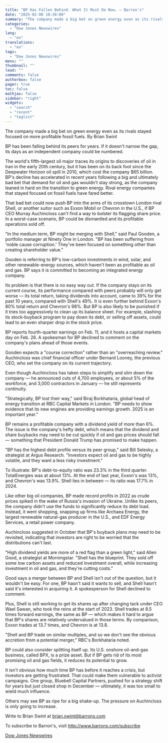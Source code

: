 ```yaml
---
title: "BP Has Fallen Behind. What It Must Do Now. — Barron's"
date: "2025-02-08 10:30:00"
summary: "The company made a big bet on green energy even as its rivals stayed focused on more profitable fossil fuels. By Brian SwintBP has been falling behind its peers for years. If it doesn't narrow the gap, its days as an independent company could be numbered.The world's fifth-largest oil major..."
categories:
  - "Dow Jones Newswires"
lang:
  - "en"
translations:
  - "en"
tags:
  - "Dow Jones Newswires"
menu: ""
thumbnail: ""
lead: ""
comments: false
authorbox: false
pager: true
toc: false
mathjax: false
sidebar: "right"
widgets:
  - "search"
  - "recent"
  - "taglist"
---
```


The company made a big bet on green energy even as its rivals stayed focused on more profitable fossil fuels. By Brian Swint

BP has been falling behind its peers for years. If it doesn't narrow the gap, its days as an independent company could be numbered.

The world's fifth-largest oil major traces its origins to discoveries of oil in Iran in the early 20th century, but it has been on its back foot since the Deepwater Horizon oil spill in 2010, which cost the company $65 billion. BP's decline has accelerated in recent years following a big and ultimately bad bet that demand for oil and gas wouldn't stay strong, as the company leaned in hard on the transition to green energy. Rival energy companies that stayed focused on fossil fuels have fared better.

That bad bet could now push BP into the arms of its crosstown London rival Shell, or another suitor such as Exxon Mobil or Chevron in the U.S., if BP CEO Murray Auchincloss can't find a way to bolster its flagging share price. In a worst-case scenario, BP could be dismantled and its profitable operations sold off.

"In the medium term, BP might be merging with Shell," said Paul Gooden, a portfolio manager at Ninety One in London. "BP has been suffering from 'noble cause corruption.' They've been focused on something other than creating shareholder value."

Gooden is referring to BP's low-carbon investments in wind, solar, and other renewable-energy sources, which haven't been as profitable as oil and gas. BP says it is committed to becoming an integrated energy company.

Its problem is that there is no easy way out. If the company stays on its current course, its performance compared with peers probably will only get worse — its total return, taking dividends into account, came to 39% for the past 10 years, compared with Shell's 49%. It is even further behind Exxon's 80% total return and Chevron's 98%. But BP is also likely to be punished if it tries too aggressively to clean up its balance sheet. For example, slashing its stock-buyback program to pay down its debt, or selling off assets, could lead to an even sharper drop in the stock price.

BP reports fourth-quarter earnings on Feb. 11, and it hosts a capital markets day on Feb. 26. A spokesman for BP declined to comment on the company's plans ahead of those events.

Gooden expects a "course correction" rather than an "overreaching review." Auchincloss was chief financial officer under Bernard Looney, the previous CEO, who set the company on its current trajectory.

Even though Auchincloss has taken steps to simplify and slim down the company — he announced cuts of 4,700 employees, or about 5% of the workforce, and 3,000 contractors in January — he still represents continuity.

"Strategically, BP lost their way," said Biraj Borkhataria, global head of energy transition at RBC Capital Markets in London. "BP needs to show evidence that its new engines are providing earnings growth. 2025 is an important year."

BP remains a profitable company with a dividend yield of more than 6%. The issue is the company's hefty debt, which means that the dividend and share buybacks may need to be cut quickly if oil and gas prices should fall — something that President Donald Trump has promised to make happen.

"BP has the highest debt profile versus its peer group," said Bill Selesky, a strategist at Argus Research. "Investors expect oil and gas to be highly volatile, and they want a less risky investment."

To illustrate: BP's debt-to-equity ratio was 23.3% in the third quarter. TotalEnergies was at about 13%. At the end of last year, Exxon's was 13%, and Chevron's was 13.9%. Shell lies in between — its ratio was 17.7% in 2024.

Like other big oil companies, BP made record profits in 2022 as crude prices spiked in the wake of Russia's invasion of Ukraine. Unlike its peers, the company didn't use the funds to significantly reduce its debt load. Instead, it went shopping, snapping up firms like Archaea Energy, the largest renewable natural-gas producer in the U.S., and EDF Energy Services, a retail power company.

Auchincloss suggested in October that BP's buyback plans may need to be revisited, indicating that investors are right to be worried that the distributions can't last.

"High dividend yields are more of a red flag than a green light," said Allen Good, a strategist at Morningstar. "Shell has the blueprint. They sold off some low carbon assets and reduced investment overall, while increasing investment in oil and gas, and they're cutting costs."

Good says a merger between BP and Shell isn't out of the question, but it wouldn't be easy. For one, BP hasn't said it wants to sell, and Shell hasn't said it's interested in acquiring it. A spokesperson for Shell declined to comment.

Plus, Shell is still working to get its shares up after changing tack under CEO Wael Sawan, who took the reins at the start of 2023. Shell trades at 8.5 times forward earnings, the same as BP — which makes it hard to argue that BP's shares are relatively undervalued in those terms. By comparison, Exxon trades at 13.7 times, and Chevron is at 13.8.

"Shell and BP trade on similar multiples, and so we don't see the obvious accretion from a potential merger," RBC's Borkhataria noted.

BP could also consider splitting itself up. Its U.S. onshore oil-and-gas business, called BPX, is a prize asset. But if BP gets rid of its most promising oil and gas fields, it reduces its potential to grow.

It isn't obvious how much time BP has before it reaches a crisis, but investors are getting frustrated. That could make them vulnerable to activist campaigns. One group, Bluebell Capital Partners, pushed for a strategy shift for years but just closed shop in December — ultimately, it was too small to wield much influence.

Others may see BP as ripe for a big shake-up. The pressure on Auchincloss is only going to increase.

Write to Brian Swint at brian.swint@barrons.com

To subscribe to Barron's, visit http://www.barrons.com/subscribe

[Dow Jones Newswires](https://www.tradingview.com/news/DJN_DN20250204007863:0/)
